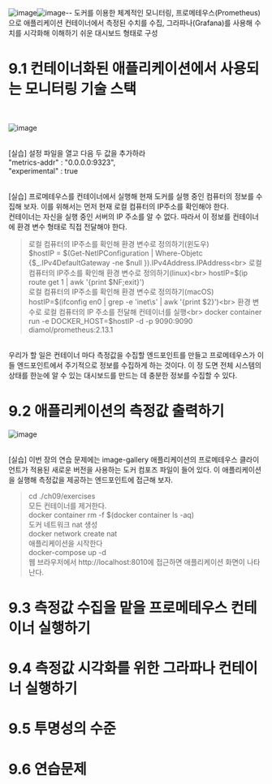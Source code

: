 ![image](https://github.com/user-attachments/assets/a40c94a5-429e-4b02-a28d-c9d4b7c1e59f)![image](https://github.com/user-attachments/assets/506e0af0-7af2-4cbe-9ebc-82abc16971e7)-- 도커를 이용한 체계적인 모니터링, 프로메테우스(Prometheus)으로 애플리케이션 컨테이너에서 측정된 수치를 수집, 그라파나(Grafana)를 사용해 수치를 시각화해 이해하기 쉬운 대시보드 형태로 구성<br>

# 9.1 컨테이너화된 애플리케이션에서 사용되는 모니터링 기술 스택
<br>

![image](https://github.com/user-attachments/assets/769c2235-63cd-4dc3-9083-8f9a7b899fcf)

<br>
[실습] 설정 파일을 열고 다음 두 값을 추가하라<br>
"metrics-addr" : "0.0.0.0:9323",<br>
"experimental" : true<br>
<br>

[실습] 프로메테우스를 컨테이너에서 실행해 현재 도커를 실행 중인 컴퓨터의 정보를 수집해 보자. 이를 위해서는 먼저 현재 로컬 컴퓨터의 IP주소를 확인해야 한다.<br>
      컨테이너는 자신을 실행 중인 서버의 IP 주소를 알 수 없다. 따라서 이 정보를 컨테이너에 환경 변수 형태로 직접 전달해야 한다.<br>

> 로컬 컴퓨터의 IP주소를 확인해 환경 변수로 정의하기(윈도우)<br>
> $hostIP = $(Get-NetIPConfiguration | Where-Objetc {$_.IPv4DefaultGateway -ne $null }).IPv4Address.IPAddress<br>
> 로컬 컴퓨터의 IP주소를 확인해 환경 변수로 정의하기(linux)<br>
> hostIP=$(ip route get 1 | awk '{print $NF;exit}')<br>
> 로컬 컴퓨터의 IP주소를 확인해 환경 변수로 정의하기(macOS)<br>
> hostIP=$(ifconfig en0 | grep -e 'inet\s' | awk '{print $2}')<br>
> 환경 변수로 로컬 컴퓨터의 IP 주소를 전달해 컨테이너를 실행<br>
> docker container run -e DOCKER_HOST=$hostIP -d -p 9090:9090 diamol/prometheus:2.13.1<br>
<br>
우리가 할 일은 컨테이너 마다 측정값을 수집할 엔드포인트를 만들고 프로메테우스가 이들 엔드포인트에서 주기적으로 정보를 수집하게 하는 것이다. 이 정 도면 전체 시스템의 상태를 한눈에 알 수 있는 대시보드를 만드는 데 충분한 정보를 수집할 수 있다.

# 9.2 애플리케이션의 측정값 출력하기

![image](https://github.com/user-attachments/assets/e487ced3-07ab-4af3-8695-75a179ba87a5)

<br>
[실습] 이번 장의 연습 문제에는 image-gallery 애플리케이션의 프로메테우스 클라이언트가 적용된 새로운 버전을 사용하는 도커 컴포즈 파일이 들어 있다. 이 애플리케이션을 실행해 측정값을 제공하는 엔드포인트에 접근해 보자.<br>

> cd ./ch09/exercises<br>
> 모든 컨테이너를 제거한다.<br>
> docker container rm -f $(docker container ls -aq)<br>
> 도커 네트워크 nat 생성<br>
> docker network create nat<br>
> 애플리케이션을 시작한다<br>
> docker-compose up -d<br>
> 웹 브라우저에서 http://localhost:8010에 접근하면 애플리케이션 화면이 나타난다.<br>

# 9.3 측정값 수집을 맡을 프로메테우스 컨테이너 실행하기



# 9.4 측정값 시각화를 위한 그라파나 컨테이너 실행하기



# 9.5 투명성의 수준



# 9.6 연습문제
